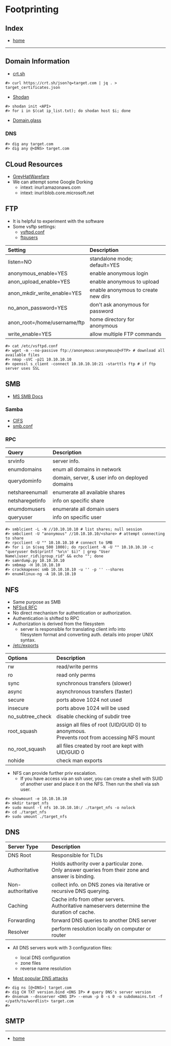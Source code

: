 # Footprinting

## Index
- [home](../index.md)

---

## Domain Information
- [crt.sh](https://crt.sh)
```console
#> curl https://crt.sh/json?q=target.com | jq . > target_certificates.json
```
- [Shodan](https://shodan.io)
```console
#> shodan init <API>
#> for i in $(cat ip_list.txt); do shodan host $i; done
```
- [Domain.glass](https://domain.glass)

### DNS
```console
#> dig any target.com
#> dig any @<DNS> target.com
```

## CLoud Resources
- [GreyHatWarefare](https://buckets.grayhatwarfare.com/)
- We can attempt some Google Dorking
    - intext:<company name> inurl:amazonaws.com 
    - intext:<company name> inurl:blob.core.microsoft.net

## FTP
- It is helpful to experiment with the software
- Some vsftp settings:
    - [vsftpd.conf](https://linux.die.net/man/5/vsftpd.conf)
    - [ftpusers](https://man7.org/linux/man-pages/man5/ftpusers.5.html)

| Setting                       | Description                           |
|:---                           | :---                                  |
| listen=NO                     | standalone mode; default=YES          |
| anonymous_enable=YES          | enable anonymous login                |
| anon_upload_enable=YES        | enable anonymous to upload            |
| anon_mkdir_write_enable=YES   | enable anonymous to create new dirs   |
| no_anon_password=YES          | don't ask anonymous for password      |
| anon_root=/home/username/ftp  | home directory for anonymous          |
| write_enable=YES              | allow multiple FTP commands           |


```console
#> cat /etc/vsftpd.conf
#> wget -m --no-passive ftp://anonymous:anonymous@<FTP> # download all available files
#> nmap -sVC -p21 10.10.10.10
#> openssl s_client -connect 10.10.10.10:21 -starttls ftp # if ftp server uses SSL
```

## SMB
- [MS SMB Docs](https://learn.microsoft.com/en-us/openspecs/windows_protocols/ms-smb/f210069c-7086-4dc2-885e-861d837df688)

### Samba
- [CIFS](https://learn.microsoft.com/en-us/openspecs/windows_protocols/ms-cifs/934c2faa-54af-4526-ac74-6a24d126724e)
- [smb.conf](https://www.samba.org/samba/docs/current/man-html/smb.conf.5.html)

### RPC

| Query                     | Description                                       |
| :---                      | :---                                              |
| srvinfo                   | server info.                                      |
| enumdomains               | enum all domains in network                       |
| querydominfo              | domain, server, & user info on deployed domains   |
| netshareenumall           | enumerate all available shares                    |
| netsharegetinfo <share>   | info on specific share                            |
| enumdomusers              | enumerate all domain users                        |
| queryuser <RID>           | info on specific user                             |

```console
#> smblcient -L -N //10.10.10.10 # list shares; null session
#> smbclient -U "anonymous" //10.10.10.10/<share> # attempt connecting to share
#> rpcclient -U "" 10.10.10.10 # connect to SMB
#> for i in $(seq 500 1000); do rpcclient -N -U "" 10.10.10.10 -c "queryuser 0x$(printf '%x\n' $i)" | grep "User Name\|user_rid\|group_rid" && echo ""; done
#> samrdump.py 10.10.10.10
#> smbmap -H 10.10.10.10
#> crackmapexec smb 10.10.10.10 -u '' -p '' --shares
#> enum4linux-ng -A 10.10.10.10
```

## NFS
- Same purpose as SMB
- [NFSv4 RFC](https://datatracker.ietf.org/doc/html/rfc8881)
- No direct mechanism for authentication or authorization.
- Authentication is shifted to RPC
- Authorization is derived from the filesystem
    - server is responsible for translating client info into<br>
      filesystem format and converting auth. details into proper UNIX syntax.
- [/etc/exports](https://manpages.ubuntu.com/manpages/trusty/man5/exports.5.html)

| Options           | Description                                           |
| :---              | :---                                                  |
| rw                | read/write perms                                      |
| ro                | read only perms                                       |
| sync              | synchronous transfers (slower)                        |
| async             | asynchronous transfers (faster)                       |
| secure            | ports above 1024 not used                             |
| insecure          | ports above 1024 will be used                         |
| no_subtree_check  | disable checking of subdir tree                       |
| root_squash       | assign all files of root (UID/GUID 0) to anonymous.<br>Prevents root from accessing NFS mount  |
| no_root_squash    | all files created by root are kept with UID/GUID 0    |
| nohide            | check man exports                                     |

- NFS can provide further priv escalation.
    - If you have access via an ssh user, you can create a shell with SUID<br>
      of another user and place it on the NFS. Then run the shell via ssh user.

```console
#> showmount -e 10.10.10.10
#> mkdir target_nfs
#> sudo mount -t nfs 10.10.10.10:/ ./target_nfs -o nolock
#> cd ./target_nfs
#> sudo umount ./target_nfs
```

## DNS

| Server Type       | Description   |
|:---               | :---          |
| DNS Root          | Responsible for TLDs  |
| Authoritative     | Holds authority over a particular zone.<br>Only answer queries from their zone and answer is binding. |
| Non-authoritative | collect info. on DNS zones via iterative or recursive DNS querying.   |
| Caching           | Cache info from other servers.<br>Authoritative nameservers determine the duration of cache.  |
| Forwarding        | forward DNS queries to another DNS server |
| Resolver          | perform resolution locally on computer or router  |

- All DNS servers work with 3 configuration files:
    - local DNS configuration
    - zone files
    - reverse name resolution

- [Most popular DNS attacks](https://web.archive.org/web/20250329174745/https://securitytrails.com/blog/most-popular-types-dns-attacks)

```console
#> dig ns [@<DNS>] target.com
#> dig CH TXT version.bind <DNS IP> # query DNS's server version
#> dnsenum --dnsserver <DNS IP> --enum -p 0 -s 0 -o subdomains.txt -f </path/to/wordlist> target.com
#> 
```

## SMTP


---

- [home](../index.md)